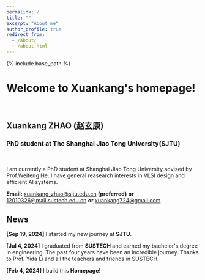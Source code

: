 ```yaml
---
permalink: /
title: ""
excerpt: "About me"
author_profile: true
redirect_from: 
  - /about/
  - /about.html
---
```



{% include base_path %}
# Welcome to Xuankang's homepage!
&emsp;
## Xuankang ZHAO (赵玄康)
### PhD student at The Shanghai Jiao Tong University(SJTU)
&emsp;

I am currently a PhD student at Shanghai Jiao Tong University advised by Prof.Weifeng He. I have general reasearch interests in VLSI design and efficient AI systems.


**Email:** xuankang_zhao@sjtu.edu.cn **(preferred)** **or** 12010326@mail.sustech.edu.cn **or** xuankang724@gmail.com



## News
**[Sep 19, 2024]** I started my new journey at **SJTU**.

**[Jul 4, 2024]** I graduated from **SUSTECH** and earned my bachelor's degree in engineering. The past four years have been an incredible journey. Thanks to Prof. Yida Li and all the teachers and friends in SUSTECH.  

**[Feb 4, 2024]** I build this **Homepage**! 





